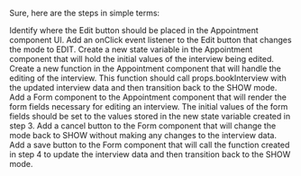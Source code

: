 Sure, here are the steps in simple terms:

Identify where the Edit button should be placed in the Appointment component UI.
Add an onClick event listener to the Edit button that changes the mode to EDIT.
Create a new state variable in the Appointment component that will hold the initial values of the interview being edited.
Create a new function in the Appointment component that will handle the editing of the interview. This function should call props.bookInterview with the updated interview data and then transition back to the SHOW mode.
Add a Form component to the Appointment component that will render the form fields necessary for editing an interview. The initial values of the form fields should be set to the values stored in the new state variable created in step 3.
Add a cancel button to the Form component that will change the mode back to SHOW without making any changes to the interview data.
Add a save button to the Form component that will call the function created in step 4 to update the interview data and then transition back to the SHOW mode.
